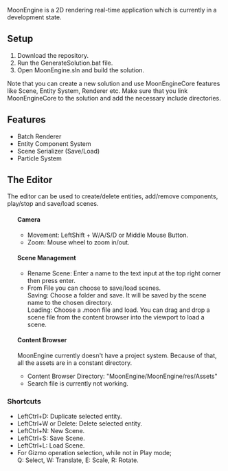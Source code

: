 MoonEngine is a 2D rendering real-time application which is currently in a development state.

<h2><b>Setup</b></h2>
<ol>
  <li>Download the repository.</li>
  <li>Run the GenerateSolution.bat file.</li>
  <li>Open MoonEngine.sln and build the solution.</li>
</ol>

Note that you can create a new solution and use MoonEngineCore features like Scene, Entity System, Renderer etc. Make sure that you link MoonEngineCore to the solution and add the necessary include directories.

<h2><b>Features</b></h2>
<ul>
   <li>Batch Renderer</li>
   <li>Entity Component System</li>
   <li>Scene Serializer (Save/Load)</li>
   <li>Particle System</li>
</ul>

<h2><b>The Editor</b></h2>
The editor can be used to create/delete entities, add/remove components, play/stop and save/load scenes.
<ul>
   <h4><b>Camera</b></h4>
      <ul>
         <li>
            Movement: LeftShift + W/A/S/D or Middle Mouse Button.
         </li>
         <li>
            Zoom: Mouse wheel to zoom in/out.
         </li> 
      </ul>
   <h4><b>Scene Management</b></h4> 
      <ul> 
         <li>
            Rename Scene: Enter a name to the text input at the top right corner then
            press enter.
         </li>
         <li>
            From File you can choose to save/load scenes.
            </br> Saving: Choose a folder and save. It will be saved by the scene name to the chosen directory.
            </br> Loading: Choose a .moon file and load.
            You can drag and drop a scene file from the content browser into the viewport to load a scene.
         </li>
      </ul>
   <h4><b>Content Browser</b></h4> 
   MoonEngine currently doesn't have a project system. Because of that, all the assets are in a constant directory.
      <ul> 
         <li>
            Content Browser Directory: "MoonEngine/MoonEngine/res/Assets"
         </li>
         <li>
           Search file is currently not working.
         </li>
      </ul>
</ul>

<h3><b>Shortcuts</b></h3>
<ul>
  <li>LeftCtrl+D: Duplicate selected entity.</li>
  <li>LeftCtrl+W or Delete: Delete selected entity.</li>
  <li>LeftCtrl+N: New Scene.</li>
  <li>LeftCtrl+S: Save Scene.</li>
  <li>LeftCtrl+L: Load Scene.</li>
  <li>
  For Gizmo operation selection, while not in Play mode;
  </br> Q: Select, W: Translate, E: Scale, R: Rotate.
  </li>
</ul>